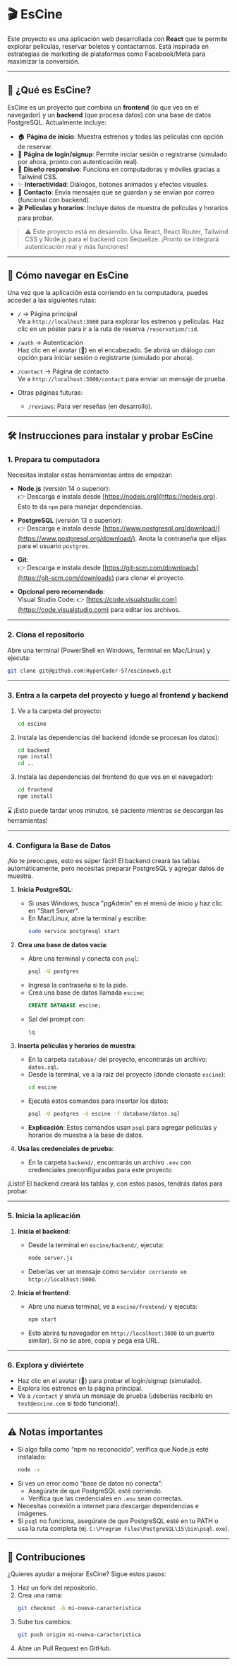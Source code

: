
# 🎬 EsCine

Este proyecto es una aplicación web desarrollada con **React** que te permite explorar películas, reservar boletos y contactarnos. Está inspirada en estrategias de marketing de plataformas como Facebook/Meta para maximizar la conversión.

---

## 🌟 ¿Qué es EsCine?

EsCine es un proyecto que combina un **frontend** (lo que ves en el navegador) y un **backend** (que procesa datos) con una base de datos PostgreSQL. Actualmente incluye:

- 🏠 **Página de inicio**: Muestra estrenos y todas las películas con opción de reservar.
- 🔐 **Página de login/signup**: Permite iniciar sesión o registrarse (simulado por ahora, pronto con autenticación real).
- 📱 **Diseño responsivo**: Funciona en computadoras y móviles gracias a Tailwind CSS.
- ✨ **Interactividad**: Diálogos, botones animados y efectos visuales.
- 📧 **Contacto**: Envía mensajes que se guardan y se envían por correo (funcional con backend).
- 🎬 **Películas y horarios**: Incluye datos de muestra de películas y horarios para probar.

> ⚠️ Este proyecto está en desarrollo. Usa React, React Router, Tailwind CSS y Node.js para el backend con Sequelize. ¡Pronto se integrará autenticación real y más funciones!

---

## 🧭 Cómo navegar en EsCine

Una vez que la aplicación está corriendo en tu computadora, puedes acceder a las siguientes rutas:

- `/` → Página principal  
  Ve a `http://localhost:3000` para explorar los estrenos y películas. Haz clic en un póster para ir a la ruta de reserva `/reservation/:id`.

- `/auth` → Autenticación  
  Haz clic en el avatar (👤) en el encabezado. Se abrirá un diálogo con opción para iniciar sesión o registrarte (simulado por ahora).

- `/contact` → Página de contacto  
  Ve a `http://localhost:3000/contact` para enviar un mensaje de prueba.

- Otras páginas futuras:
  - `/reviews`: Para ver reseñas (en desarrollo).

---

## 🛠️ Instrucciones para instalar y probar EsCine

### 1. Prepara tu computadora

Necesitas instalar estas herramientas antes de empezar:

- **Node.js** (versión 14 o superior):  
  👉 Descarga e instala desde [https://nodejs.org](https://nodejs.org). Esto te da `npm` para manejar dependencias.

- **PostgreSQL** (versión 13 o superior):  
  👉 Descarga e instala desde [https://www.postgresql.org/download/](https://www.postgresql.org/download/). Anota la contraseña que elijas para el usuario `postgres`.

- **Git**:  
  👉 Descarga e instala desde [https://git-scm.com/downloads](https://git-scm.com/downloads) para clonar el proyecto.

- **Opcional pero recomendado**:  
  Visual Studio Code: 👉 [https://code.visualstudio.com](https://code.visualstudio.com) para editar los archivos.

---

### 2. Clona el repositorio

Abre una terminal (PowerShell en Windows, Terminal en Mac/Linux) y ejecuta:

```bash
git clone git@github.com:HyperCoder-57/escineweb.git
```
 

---

### 3. Entra a la carpeta del proyecto y luego al frontend y backend

1. Ve a la carpeta del proyecto:
   ```bash
   cd escine
   ```

2. Instala las dependencias del backend (donde se procesan los datos):
   ```bash
   cd backend
   npm install
   cd ..
   ```

3. Instala las dependencias del frontend (lo que ves en el navegador):
   ```bash
   cd frontend
   npm install
   ```

⌛ ¡Esto puede tardar unos minutos, sé paciente mientras se descargan las herramientas!

---

### 4. Configura la Base de Datos

¡No te preocupes, esto es súper fácil! El backend creará las tablas automáticamente, pero necesitas preparar PostgreSQL y agregar datos de muestra.

1. **Inicia PostgreSQL**:
   - Si usas Windows, busca "pgAdmin" en el menú de inicio y haz clic en "Start Server".
   - En Mac/Linux, abre la terminal y escribe:
     ```bash
     sudo service postgresql start
     ```

2. **Crea una base de datos vacía**:
   - Abre una terminal y conecta con `psql`:
     ```bash
     psql -U postgres
     ```
   - Ingresa la contraseña si te la pide.
   - Crea una base de datos llamada `escine`:
     ```sql
     CREATE DATABASE escine;
     ```
   - Sal del prompt con:
     ```sql
     \q
     ```

3. **Inserta películas y horarios de muestra**:
   - En la carpeta `database/` del proyecto, encontrarás un archivo: `datos.sql`.
   - Desde la terminal, ve a la raíz del proyecto (donde clonaste `escine`):
     ```bash
     cd escine
     ```
   - Ejecuta estos comandos para insertar los datos:
     ```bash
     psql -U postgres -d escine -f database/datos.sql 
     ```
   - **Explicación**: Estos comandos usan `psql` para agregar películas y horarios de muestra a la base de datos.

4. **Usa las credenciales de prueba**:
   - En la carpeta `backend/`, encontrarás un archivo `.env` con credenciales preconfiguradas para este proyecto

¡Listo! El backend creará las tablas y, con estos pasos, tendrás datos para probar.

---

### 5. Inicia la aplicación

1. **Inicia el backend**:
   - Desde la terminal en `escine/backend/`, ejecuta:
     ```bash
     node server.js
     ```
   - Deberías ver un mensaje como `Servidor corriendo en http://localhost:5000`.

2. **Inicia el frontend**:
   - Abre una nueva terminal, ve a `escine/frontend/` y ejecuta:
     ```bash
     npm start
     ```
   - Esto abrirá tu navegador en `http://localhost:3000` (o un puerto similar). Si no se abre, copia y pega esa URL.

---

### 6. Explora y diviértete

- Haz clic en el avatar (👤) para probar el login/signup (simulado).
- Explora los estrenos en la página principal.
- Ve a `/contact` y envía un mensaje de prueba (¡deberías recibirlo en `test@escine.com` si todo funciona!).

---

## ⚠️ Notas importantes

- Si algo falla como “npm no reconocido”, verifica que Node.js esté instalado:
  ```bash
  node -v
  ```
- Si ves un error como “base de datos no conecta”:
  - Asegúrate de que PostgreSQL esté corriendo.
  - Verifica que las credenciales en `.env` sean correctas.
- Necesitas conexión a internet para descargar dependencias e imágenes.
- Si `psql` no funciona, asegúrate de que PostgreSQL esté en tu PATH o usa la ruta completa (ej. `C:\Program Files\PostgreSQL\15\bin\psql.exe`).

---

## 🤝 Contribuciones

¿Quieres ayudar a mejorar EsCine? Sigue estos pasos:

1. Haz un fork del repositorio.
2. Crea una rama:
   ```bash
   git checkout -b mi-nueva-caracteristica
   ```
3. Sube tus cambios:
   ```bash
   git push origin mi-nueva-caracteristica
   ```
4. Abre un Pull Request en GitHub.

---
 
